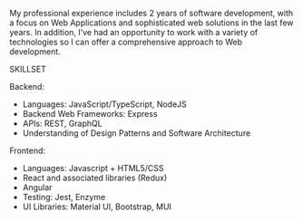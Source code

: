 My professional experience includes 2 years of software development, with a focus on Web Applications and sophisticated web solutions in the last few years. In addition, I’ve had an opportunity to work with a variety of technologies so I can offer a comprehensive approach to Web development.

SKILLSET

Backend:
- Languages: JavaScript/TypeScript, NodeJS
- Backend Web Frameworks: Express
- APIs: REST, GraphQL
- Understanding of Design Patterns and Software Architecture

Frontend:
- Languages: Javascript + HTML5/CSS
- React and associated libraries (Redux)
- Angular
- Testing: Jest, Enzyme
- UI Libraries: Material UI, Bootstrap, MUI
